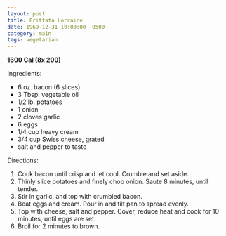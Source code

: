 ```yaml
---
layout: post
title: Frittata Lorraine
date: 1969-12-31 19:00:00 -0500
category: main
tags: vegetarian
---
```

<b>1600 Cal (8x 200)</b>
<p>Ingredients:</p><ul>
<li>6 oz.	bacon (6 slices)</li>
<li>3 Tbsp.	vegetable oil</li>
<li>1/2 lb.	potatoes</li>
<li>1	onion</li>
<li>2 cloves	garlic</li>
<li>6 	eggs</li>
<li>1/4 cup	heavy cream</li>
<li>3/4 cup	Swiss cheese, grated</li>
<li>	salt and pepper to taste</li>
</ul>
<p>Directions:</p>
<ol>
<li>Cook bacon until crisp and let cool.  Crumble and set aside.</li>
<li>Thinly slice potatoes and finely chop onion.  Saute 8 minutes, until tender.</li>
<li>Stir in garlic, and top with crumbled bacon.</li>
<li>Beat eggs and cream.  Pour in and tilt pan to spread evenly.</li>
<li>Top with cheese, salt and pepper.  Cover, reduce heat and cook for 10 minutes, until eggs are set.</li>
<li>Broil for 2 minutes to brown.</li>
</ol>
